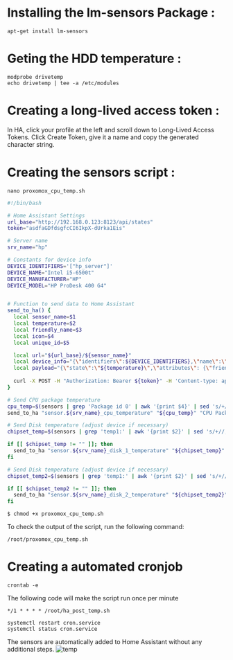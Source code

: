 # Installing the lm-sensors Package :
```console
apt-get install lm-sensors
```
# Geting the HDD temperature :
```console
modprobe drivetemp
echo drivetemp | tee -a /etc/modules
```
# Creating a long-lived access token :

In HA, click your profile at the left and scroll down to Long-Lived Access Tokens. Click Create Token, give it a name and copy the generated character string.

# Creating the sensors script : 
```console
nano proxomox_cpu_temp.sh
```
```bash
#!/bin/bash

# Home Assistant Settings
url_base="http://192.168.0.123:8123/api/states"
token="asdfaGDfdsgfcCI6IkpX-dUrka1Eis"

# Server name
srv_name="hp"

# Constants for device info
DEVICE_IDENTIFIERS='["hp_server"]'
DEVICE_NAME="Intel i5-6500t"
DEVICE_MANUFACTURER="HP"
DEVICE_MODEL="HP ProDesk 400 G4"


# Function to send data to Home Assistant
send_to_ha() {
  local sensor_name=$1
  local temperature=$2
  local friendly_name=$3
  local icon=$4
  local unique_id=$5

  local url="${url_base}/${sensor_name}"
  local device_info="{\"identifiers\":${DEVICE_IDENTIFIERS},\"name\":\"${DEVICE_NAME}\",\"manufacturer\":\"${DEVICE_MANUFACTURER}\",\"model\":\"${DEVICE_MODEL}\"}"
  local payload="{\"state\":\"${temperature}\",\"attributes\": {\"friendly_name\":\"${friendly_name}\",\"icon\":\"${icon}\",\"state_class\":\"measurement\",\"unit_of_measurement\":\"°C\",\"device_class\":\"temperature\",\"unique_id\":\"${unique_id}\"},\"device\":${device_info}}"
  
  curl -X POST -H "Authorization: Bearer ${token}" -H 'Content-type: application/json' --data "${payload}" "${url}"
}

# Send CPU package temperature
cpu_temp=$(sensors | grep 'Package id 0' | awk '{print $4}' | sed 's/+//;s/°C//')
send_to_ha "sensor.${srv_name}_cpu_temperature" "${cpu_temp}" "CPU Package Temperature" "mdi:cpu-64-bit" "${srv_name}_cpu_temp"

# Send Disk temperature (adjust device if necessary)
chipset_temp=$(sensors | grep 'temp1:' | awk '{print $2}' | sed 's/+//;s/°C//' | sed -n '1p')

if [[ $chipset_temp != "" ]]; then
  send_to_ha "sensor.${srv_name}_disk_1_temperature" "${chipset_temp}" "Disk 1 Temperature" "mdi:chip" "${srv_name}_disk_1_temp"
fi

# Send Disk temperature (adjust device if necessary)
chipset_temp2=$(sensors | grep 'temp1:' | awk '{print $2}' | sed 's/+//;s/°C//' | sed -n '2p')

if [[ $chipset_temp2 != "" ]]; then
  send_to_ha "sensor.${srv_name}_disk_2_temperature" "${chipset_temp2}" "Disk 2 Temperature" "mdi:chip" "${srv_name}_disk_2_temp"
fi

```
```
$ chmod +x proxomox_cpu_temp.sh
```
To check the output of the script, run the following command:
```console
/root/proxomox_cpu_temp.sh
```
# Creating a automated cronjob
```console
crontab -e
```
The following code will make the script run once per minute
```
*/1 * * * * /root/ha_post_temp.sh
```
```console
systemctl restart cron.service
systemctl status cron.service
```
The sensors are automatically added to Home Assistant without any additional steps.
![temp](https://github.com/djamelinfo/myhomelab/raw/main/HomeAsistant/temp.png)
